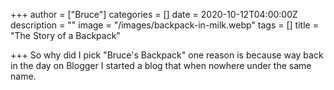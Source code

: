 +++
author = ["Bruce"]
categories = []
date = 2020-10-12T04:00:00Z
description = ""
image = "/images/backpack-in-milk.webp"
tags = []
title = "The Story of a Backpack"

+++
So why did I pick "Bruce's Backpack" one reason is because way back in the day on Blogger I started a blog that when nowhere under the same name. 